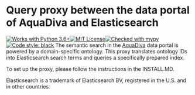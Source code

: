 # Query proxy between the data portal of AquaDiva and Elasticsearch
[![Works with Python 3.6+](https://img.shields.io/badge/python-3.6%20%7C%203.7%20%7C%203.8%20%7C%203.9-informational.svg)](https://www.python.org/downloads/)[![MIT License](https://img.shields.io/badge/license-MIT-blue.svg)](https://github.com/AquaDiva-INFRA1/ad-query-proxy/blob/main/LICENSE)[![Checked with mypy](http://www.mypy-lang.org/static/mypy_badge.svg)](http://mypy-lang.org/)[![Code style: black](https://img.shields.io/badge/code%20style-black-000000.svg)](https://github.com/psf/black)
The semantic search in the [AquaDiva](https://www.aquadiva.uni-jena.de/) data portal is powered by a domain-specific ontology. This proxy translates ontology IDs into Elasticsearch search terms and queries a specifically prepared index.

To set up the proxy, please follow the instructions in the INSTALL.MD.

Elasticsearch is a trademark of Elasticsearch BV, registered in the U.S. and in other countries.
